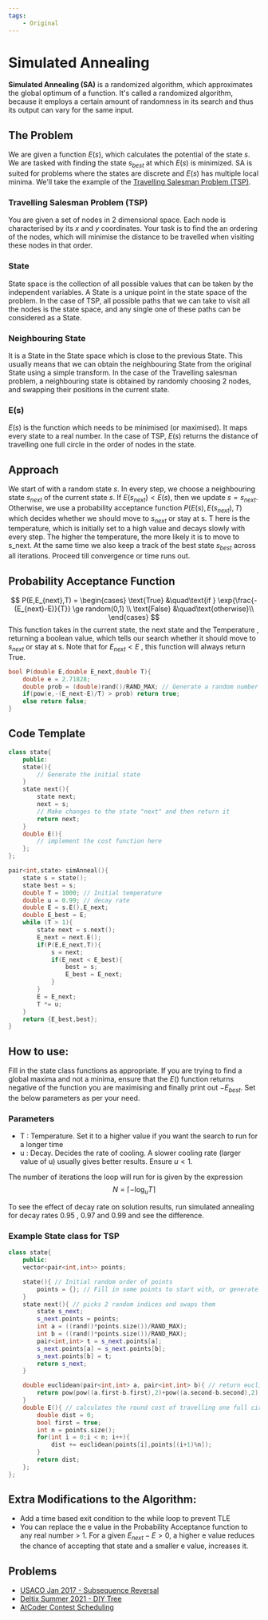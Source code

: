 ```yaml
---
tags:
    - Original
---
```


# Simulated Annealing

**Simulated Annealing (SA)** is a randomized algorithm, which approximates the global optimum of a function. It's called a randomized algorithm, because it employs a certain amount of randomness in its search and thus its output can vary for the same input.

## The Problem

We are given a function $E(s)$, which calculates the potential of the state $s$. We are tasked with finding the state $s_{best}$ at which $E(s)$ is minimized. SA is suited for problems where the states are discrete and $E(s)$ has multiple local minima. We'll take the example of the [Travelling Salesman Problem (TSP)](https://en.wikipedia.org/wiki/Travelling_salesman_problem). 

### Travelling Salesman Problem (TSP)

You are given a set of nodes in 2 dimensional space. Each node is characterised by its $x$ and $y$ coordinates. Your task is to find the an ordering of the nodes, which will minimise the distance to be travelled when visiting these nodes in that order.

### State

State space is the collection of all possible values that can be taken by the independent variables.
A State is a unique point in the state space of the problem. In the case of TSP, all possible paths that we can take to visit all the nodes is the state space, and any single one of these paths can be considered as a State.

### Neighbouring State

It is a State in the State space which is close to the previous State. This usually means that we can obtain the neighbouring State from the original State using a simple transform. In the case of the Travelling salesman problem, a neighbouring state is obtained by randomly choosing 2 nodes, and swapping their positions in the current state. 

### E(s)

$E(s)$ is the function which needs to be minimised (or maximised). It maps every state to a real number. In the case of TSP, $E(s)$ returns the distance of travelling one full circle in the order of nodes in the state. 

## Approach

We start of with a random state $s$. In every step, we choose a neighbouring state $s_{next}$ of the current state $s$. If $E(s_{next}) < E(s)$, then we update $s = s_{next}$. Otherwise, we use a probability acceptance function $P(E(s),E(s_{next}),T)$ which decides whether we should move to $s_{next}$ or stay at s. T here is the temperature, which is initially set to a high value and decays slowly with every step. The higher the temperature, the more likely it is to move to s_next.
At the same time we also keep a track of the best state $s_{best}$ across all iterations. Proceed till convergence or time runs out.


## Probability Acceptance Function
$$
P(E,E_{next},T) = 
    \begin{cases}
       \text{True} &\quad\text{if }  \exp{\frac{-(E_{next}-E)}{T}} \ge random(0,1) \\
       \text{False} &\quad\text{otherwise}\\
     \end{cases}
$$
This function takes in the current state, the next state and the Temperature , returning a boolean value, which tells our search whether it should move to $s_{next}$ or stay at s. Note that for $E_{next} < E$ , this function will always return True. 

```cpp
bool P(double E,double E_next,double T){
    double e = 2.71828;
    double prob = (double)rand()/RAND_MAX; // Generate a random number between 0 and 1
    if(pow(e,-(E_next-E)/T) > prob) return true;
    else return false;
}
```
## Code Template

```cpp
class state{
    public:
    state(){
        // Generate the initial state
    }
    state next(){
        state next;
        next = s;
        // Make changes to the state "next" and then return it
        return next;
    }
    double E(){
        // implement the cost function here
    };
};

pair<int,state> simAnneal(){
    state s = state();
    state best = s;
    double T = 1000; // Initial temperature
    double u = 0.99; // decay rate
    double E = s.E(),E_next;
    double E_best = E;
    while (T > 1){
        state next = s.next();
        E_next = next.E();
        if(P(E,E_next,T)){
            s = next;
            if(E_next < E_best){
                best = s;
                E_best = E_next;
            }
        }
        E = E_next;
        T *= u;
    }
    return {E_best,best};
}

```
## How to use:
Fill in the state class functions as appropriate. If you are trying to find a global maxima and not a minima, ensure that the $E()$ function returns negative of the function you are maximising and finally print out $-E_{best}$. Set the below parameters as per your need.

### Parameters
- T : Temperature. Set it to a higher value if you want the search to run for a longer time
- u : Decay. Decides the rate of cooling. A slower cooling rate (larger value of u) usually gives better results. Ensure $u < 1$. 

The number of iterations the loop will run for is given by the expression
$$
N =   \lceil -\log_{u}{T} \rceil
$$ 

To see the effect of decay rate on solution results, run simulated annealing for decay rates 0.95 , 0.97 and 0.99 and see the difference.

### Example State class for TSP
```cpp
class state{
    public:
    vector<pair<int,int>> points;

    state(){ // Initial random order of points
        points = {}; // Fill in some points to start with, or generate them randomly
    }
    state next(){ // picks 2 random indices and swaps them
        state s_next;
        s_next.points = points;
        int a = ((rand()*points.size())/RAND_MAX);
        int b = ((rand()*points.size())/RAND_MAX);
        pair<int,int> t = s_next.points[a];
        s_next.points[a] = s_next.points[b];
        s_next.points[b] = t;
        return s_next;
    }

    double euclidean(pair<int,int> a, pair<int,int> b){ // return euclidean distance between 2 points
        return pow(pow((a.first-b.first),2)+pow((a.second-b.second),2),0.5);
    }
    double E(){ // calculates the round cost of travelling one full circle.
        double dist = 0;
        bool first = true;
        int n = points.size();
        for(int i = 0;i < n; i++){
            dist += euclidean(points[i],points[(i+1)%n]);
        }
        return dist;
    };
};
```

## Extra Modifications to the Algorithm:

- Add a time based exit condition to the while loop to prevent TLE
- You can replace the e value in the Probability Acceptance function to any real number > 1. For a given $E_{next} - E > 0$, a higher e value reduces the chance of accepting that state and a smaller e value, increases it. 


## Problems

- [USACO Jan 2017 - Subsequence Reversal](https://usaco.org/index.php?page=viewproblem2&cpid=698)
- [Deltix Summer 2021 - DIY Tree](https://codeforces.com/contest/1556/problem/H)
- [AtCoder Contest Scheduling](https://atcoder.jp/contests/intro-heuristics/tasks/intro_heuristics_a)